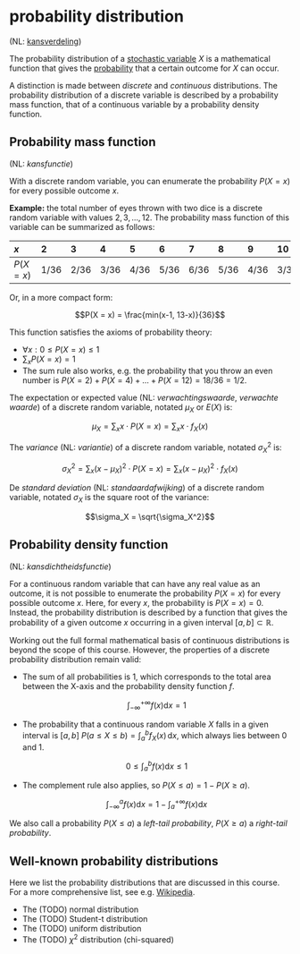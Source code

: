 # probability distribution

(NL: [kansverdeling](../nl/kansverdeling.md))

The probability distribution of a [stochastic variable](variable-random.md) $X$ is a mathematical function that gives the [probability](probability.md) that a certain outcome for $X$ can occur.

A distinction is made between *discrete* and *continuous* distributions. The probability distribution of a discrete variable is described by a probability mass function, that of a continuous variable by a probability density function.

## Probability mass function

(NL: *kansfunctie*)

With a discrete random variable, you can enumerate the probability $P(X = x)$ for every possible outcome $x$.

**Example:** the total number of eyes thrown with two dice is a discrete random variable with values $2, 3, \ldots, 12$. The probability mass function of this variable can be summarized as follows:

| $x$        | 2    | 3    | 4    | 5    | 6    | 7    | 8    | 9    | 10   | 11   | 12   |
| :--------- | :--- | :--- | :--- | :--- | :--- | :--- | :--- | :--- | :--- | :--- | :--- |
| $P(X = x)$ | 1/36 | 2/36 | 3/36 | 4/36 | 5/36 | 6/36 | 5/36 | 4/36 | 3/36 | 2/36 | 1/36 |

Or, in a more compact form:

$$P(X = x) = \frac{min(x-1, 13-x)}{36}$$

This function satisfies the axioms of probability theory:

- $\forall x: 0 \leq P(X = x) \leq 1$
- $\sum_x P(X = x) = 1$
- The sum rule also works, e.g. the probability that you throw an even number is $P(X = 2) + P(X = 4) + \ldots + P(X = 12) = 18/36 = 1/2$.

The expectation or expected value (NL: *verwachtingswaarde*, *verwachte waarde*) of a discrete random variable, notated $\mu_X$ or $E(X)$ is:

$$\mu_X = \sum_x x \cdot P(X = x) = \sum_x x \cdot f_X(x)$$

The *variance* (NL: *variantie*) of a discrete random variable, notated $\sigma_X^2$ is:

$$\sigma_X^2 = \sum_x (x - \mu_X)^2 \cdot P(X = x) = \sum_x (x - \mu_X)^2 \cdot f_X(x)$$

De *standard deviation* (NL: *standaardafwijking*) of a discrete random variable, notated $\sigma_X$ is the square root of the variance:

$$\sigma_X = \sqrt{\sigma_X^2}$$

## Probability density function

(NL: *kansdichtheidsfunctie*)

For a continuous random variable that can have any real value as an outcome, it is not possible to enumerate the probability $P(X = x)$ for every possible outcome $x$. Here, for every $x$, the probability is $P(X = x) = 0$. Instead, the probability distribution is described by a function that gives the probability of a given outcome $x$ occurring in a given interval $[a, b] \subset \mathbb{R}$.

Working out the full formal mathematical basis of continuous distributions is beyond the scope of this course. However, the properties of a discrete probability distribution remain valid:

- The sum of all probabilities is 1, which corresponds to the total area between the X-axis and the probability density function $f$.

    $$\int_{-\infty}^{+\infty} f(x) \mathrm{d}x = 1$$

- The probability that a continuous random variable $X$ falls in a given interval is $[a, b]$ $P(a \leq X \leq b) = \int_a^b f_X(x) \, \mathrm{d}x$, which always lies between $0$ and $1$.

    $$0 \leq \int_{a}^{b} f(x) \mathrm{d}x \leq 1$$

- The complement rule also applies, so $P(X \leq a) = 1 - P(X \geq a)$.

    $$\int_{-\infty}^{a} f(x) \mathrm{d}x = 1 - \int_{a}^{+\infty} f(x) \mathrm{d}x$$

We also call a probability $P(X \leq a)$ a *left-tail probability*, $P(X \geq a)$ a *right-tail probability*.

## Well-known probability distributions

Here we list the probability distributions that are discussed in this course. For a more comprehensive list, see e.g. [Wikipedia](https://en.wikipedia.org/wiki/Probability_distribution).

- The (TODO) normal distribution
- The (TODO) Student-t distribution
- The (TODO) uniform distribution
- The (TODO) $\chi^2$ distribution (chi-squared)
